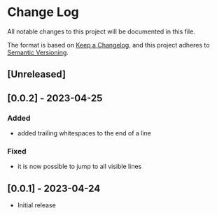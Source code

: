 # Change Log

All notable changes to this project will be documented in this file.

The format is based on [Keep a Changelog](https://keepachangelog.com/en/1.0.0/),
and this project adheres to [Semantic Versioning](https://semver.org/spec/v2.0.0.html).

## [Unreleased]

## [0.0.2] - 2023-04-25

### Added

- added trailing whitespaces to the end of a line 

### Fixed

- it is now possible to jump to all visible lines

## [0.0.1] - 2023-04-24

- Initial release